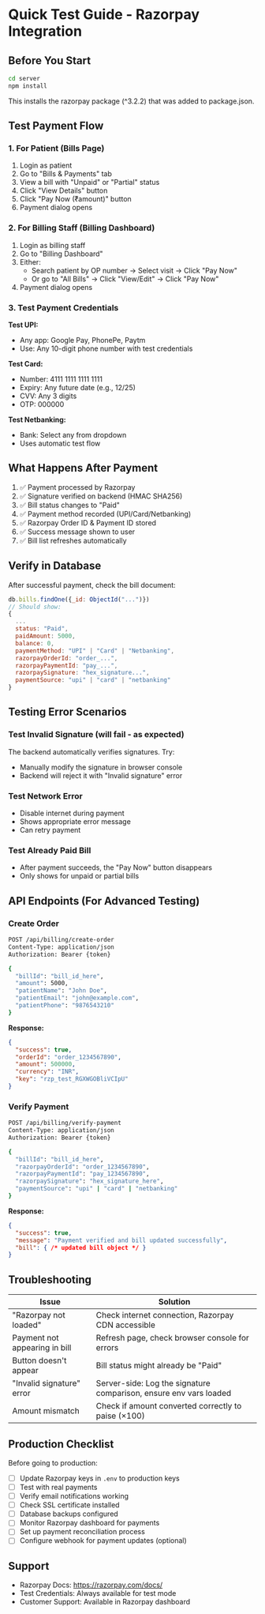 # Quick Test Guide - Razorpay Integration

## Before You Start

```bash
cd server
npm install
```

This installs the razorpay package (^3.2.2) that was added to package.json.

## Test Payment Flow

### 1. For Patient (Bills Page)
1. Login as patient
2. Go to "Bills & Payments" tab
3. View a bill with "Unpaid" or "Partial" status
4. Click "View Details" button
5. Click "Pay Now (₹amount)" button
6. Payment dialog opens

### 2. For Billing Staff (Billing Dashboard)
1. Login as billing staff
2. Go to "Billing Dashboard"
3. Either:
   - Search patient by OP number → Select visit → Click "Pay Now"
   - Or go to "All Bills" → Click "View/Edit" → Click "Pay Now"
4. Payment dialog opens

### 3. Test Payment Credentials

**Test UPI:**
- Any app: Google Pay, PhonePe, Paytm
- Use: Any 10-digit phone number with test credentials

**Test Card:**
- Number: 4111 1111 1111 1111
- Expiry: Any future date (e.g., 12/25)
- CVV: Any 3 digits
- OTP: 000000

**Test Netbanking:**
- Bank: Select any from dropdown
- Uses automatic test flow

## What Happens After Payment

1. ✅ Payment processed by Razorpay
2. ✅ Signature verified on backend (HMAC SHA256)
3. ✅ Bill status changes to "Paid"
4. ✅ Payment method recorded (UPI/Card/Netbanking)
5. ✅ Razorpay Order ID & Payment ID stored
6. ✅ Success message shown to user
7. ✅ Bill list refreshes automatically

## Verify in Database

After successful payment, check the bill document:

```javascript
db.bills.findOne({_id: ObjectId("...")})
// Should show:
{
  ...
  status: "Paid",
  paidAmount: 5000,
  balance: 0,
  paymentMethod: "UPI" | "Card" | "Netbanking",
  razorpayOrderId: "order_...",
  razorpayPaymentId: "pay_...",
  razorpaySignature: "hex_signature...",
  paymentSource: "upi" | "card" | "netbanking"
}
```

## Testing Error Scenarios

### Test Invalid Signature (will fail - as expected)
The backend automatically verifies signatures. Try:
- Manually modify the signature in browser console
- Backend will reject it with "Invalid signature" error

### Test Network Error
- Disable internet during payment
- Shows appropriate error message
- Can retry payment

### Test Already Paid Bill
- After payment succeeds, the "Pay Now" button disappears
- Only shows for unpaid or partial bills

## API Endpoints (For Advanced Testing)

### Create Order
```bash
POST /api/billing/create-order
Content-Type: application/json
Authorization: Bearer {token}

{
  "billId": "bill_id_here",
  "amount": 5000,
  "patientName": "John Doe",
  "patientEmail": "john@example.com",
  "patientPhone": "9876543210"
}
```

**Response:**
```json
{
  "success": true,
  "orderId": "order_1234567890",
  "amount": 500000,
  "currency": "INR",
  "key": "rzp_test_RGXWGOBliVCIpU"
}
```

### Verify Payment
```bash
POST /api/billing/verify-payment
Content-Type: application/json
Authorization: Bearer {token}

{
  "billId": "bill_id_here",
  "razorpayOrderId": "order_1234567890",
  "razorpayPaymentId": "pay_1234567890",
  "razorpaySignature": "hex_signature_here",
  "paymentSource": "upi" | "card" | "netbanking"
}
```

**Response:**
```json
{
  "success": true,
  "message": "Payment verified and bill updated successfully",
  "bill": { /* updated bill object */ }
}
```

## Troubleshooting

| Issue | Solution |
|-------|----------|
| "Razorpay not loaded" | Check internet connection, Razorpay CDN accessible |
| Payment not appearing in bill | Refresh page, check browser console for errors |
| Button doesn't appear | Bill status might already be "Paid" |
| "Invalid signature" error | Server-side: Log the signature comparison, ensure env vars loaded |
| Amount mismatch | Check if amount converted correctly to paise (×100) |

## Production Checklist

Before going to production:

- [ ] Update Razorpay keys in `.env` to production keys
- [ ] Test with real payments
- [ ] Verify email notifications working
- [ ] Check SSL certificate installed
- [ ] Database backups configured
- [ ] Monitor Razorpay dashboard for payments
- [ ] Set up payment reconciliation process
- [ ] Configure webhook for payment updates (optional)

## Support

- Razorpay Docs: https://razorpay.com/docs/
- Test Credentials: Always available for test mode
- Customer Support: Available in Razorpay dashboard